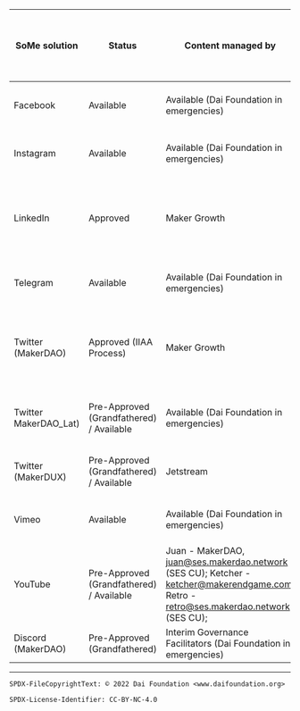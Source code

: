 SoMe solution|Status|Content managed by|Purpose|Last modification (Blank means "Grandfathered")|Content Manager Contact name|Content Manager Contact ID|Delegation Target|Platform Manager (Tech Content Platform Manager)|Notes
-|-|-|-|-|-|-|-|-|-
Facebook|Available|Available (Dai Foundation in emergencies)|||Dai Foundation as placeholder|Dumitru (TechOps) personal profile|Dumitru (is in the process of being moved to a Dai Foundation account)|Facebook|One admin profile, multiple users with different roles.
Instagram|Available|Available (Dai Foundation in emergencies)|||Dai Foundation as placeholder|techops@daifoundation.org|TechOps team on behalf of Dai Foundation|Instagram|Managed via Facebook Business Manager acct
LinkedIn|Approved  |Maker Growth|share information and start conversations with the Maker ecosystem|2022-08-30|Nadia|hello@makergrowth.com|tbd|LinkedIn|Possible to have multiple admins here -https://www.linkedin.com/company/10146072/admin/manage-admins/ - Super admin - Content - Curator - Analyst
Telegram|Available|Available (Dai Foundation in emergencies)|||Dai Foundation as placeholder|Dumitru's phone number|Dumitru (is in the process of being moved to a Dai Foundation account)|Telegram|Add ability for specific users to do the following: - Send messages - Send images - invite users - etc. Done here - https://web.telegram.org/k/ -> Settings -> Permissions
Twitter (MakerDAO)|Approved (IIAA Process)|Maker Growth|share information and start conversations with the Maker ecosystem|2022-02-08|Nadia|hello@makergrowth.com|Contributor: @MakerGrowth @nad8802 App Authorizations: Feedhive.io account controlled by the Growth CU. Unboxsocial.com account controlled by the Growth CU|Twitter.com|Content Managers to be added with tweetdeck-teams (https://forum.makerdao.com/t/intangible-asset-agreed-modification-of-management-2022-02-01/12980)
Twitter MakerDAO_Lat)|Pre-Approved (Grandfathered) / Available|Available (Dai Foundation in emergencies)|Share information about MakerDAO in Latam region||TechOps|techops@daifoundation.org|-|Twitter.com|-
Twitter (MakerDUX)|Pre-Approved (Grandfathered) / Available|Jetstream|Share information about DUX CU work.|2022-12-16|Deniz|deniz@dux.makerdao.network|Contributor: @0xdeniz|Twitter.com|Content Managers to be added with tweetdeck-teams (https://forum.makerdao.com/t/intangible-asset-agreed-modification-of-management-2022-02-01/12980)
Vimeo|Available|Available (Dai Foundation in emergencies)|||Dai Foundation as placeholder|techops@daifoundation.org|TechOps team on behalf of Dai Foundation|Vimeo|2 contributors can be added with different roles -https://vimeo.com/settings/account/team_members
YouTube|Pre-Approved (Grandfathered) / Available|Juan - MakerDAO, juan@ses.makerdao.network (SES CU); Ketcher - ketcher@makerendgame.com; Retro - retro@ses.makerdao.network (SES CU);||||techops@daifoundation.org - Primary owner|Juan - MakerDAO, juan@ses.makerdao.network (SES CU); Ketcher - ketcher@makerendgame.com; Retro - retro@ses.makerdao.network (SES CU);|YouTube|Add or remove members with different permissions can be done here - https://www.youtube.com/account
Discord (MakerDAO)|Pre-Approved (Grandfathered)|Interim Governance Facilitators (Dai Foundation in emergencies)|MakerDAO Official Discord|||techops@daifoundation.org||Discord|

---


```
SPDX-FileCopyrightText: © 2022 Dai Foundation <www.daifoundation.org>

SPDX-License-Identifier: CC-BY-NC-4.0
```